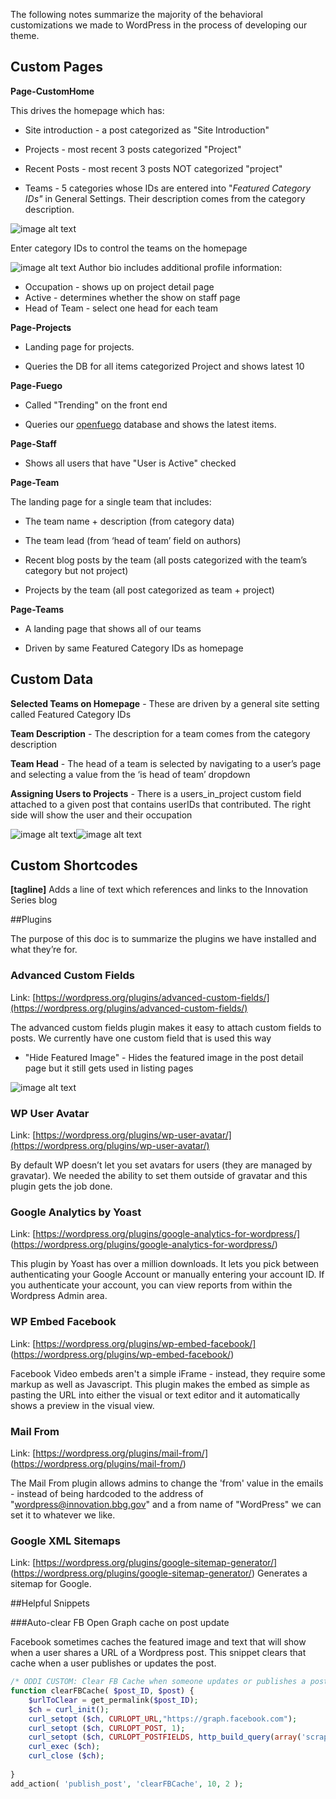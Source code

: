 The following notes summarize the majority of the behavioral customizations we made to WordPress in the process of developing our theme.

## Custom Pages

**Page-CustomHome**

This drives the homepage which has:

* Site introduction - a post categorized as "Site Introduction"

* Projects - most recent 3 posts categorized "Project"

* Recent Posts - most recent 3 posts NOT categorized  "project"

* Teams - 5 categories whose IDs are entered into "*Featured Category IDs"* in General Settings.  Their description comes from the category description.

![image alt text](documentation/img/teams.png)

Enter category IDs to control the teams on the homepage

![image alt text](documentation/img/usermeta.png)
Author bio includes additional profile information:
*   Occupation - shows up on project detail page
*   Active - determines whether the show on staff page
*   Head of Team - select one head for each team



**Page-Projects**

* Landing page for projects.

* Queries the DB for all items categorized Project and shows latest 10

**Page-Fuego**

* Called "Trending" on the front end

* Queries our [openfuego](https://github.com/niemanlab/openfuego) database and shows the latest items.

**Page-Staff**

* Shows all users that have "User is Active" checked

**Page-Team**

The landing page for a single team that includes:

* The team name + description (from category data)

* The team lead (from ‘head of team’ field on authors)

* Recent blog posts by the team (all posts categorized with the team’s category but not project)

* Projects by the team (all post categorized as team + project)

**Page-Teams**

* A landing page that shows all of our teams

* Driven by same Featured Category IDs as homepage

## Custom Data

**Selected Teams on Homepage** - These are driven by a general site setting called Featured Category IDs

**Team Description** - The description for a team comes from the category description

**Team Head** - The head of a team is selected by navigating to a user’s page and selecting a value from the ‘is head of team’ dropdown

**Assigning Users to Projects** - There is a users_in_project custom field attached to a given post that contains userIDs that contributed.  The right side will show the user and their occupation

![image alt text](documentation/img/image_0.png)![image alt text](documentation/img/image_1.png)

## Custom Shortcodes

**[tagline]** Adds a line of text which references and links to the Innovation Series blog

##Plugins

The purpose of this doc is to summarize the plugins we have installed and what they’re for.

### Advanced Custom Fields

Link: [https://wordpress.org/plugins/advanced-custom-fields/](https://wordpress.org/plugins/advanced-custom-fields/)

The advanced custom fields plugin makes it easy to attach custom fields to posts.  We currently have one custom field that is used this way

* "Hide Featured Image" - Hides the featured image in the post detail page but it still gets used in listing pages

![image alt text](documentation/img/image_2.png)

### WP User Avatar

Link: [https://wordpress.org/plugins/wp-user-avatar/](https://wordpress.org/plugins/wp-user-avatar/)

By default WP doesn’t let you set avatars for users (they are managed by gravatar).  We needed the ability to set them outside of gravatar and this plugin gets the job done.

### Google Analytics by Yoast

Link: [https://wordpress.org/plugins/google-analytics-for-wordpress/] (https://wordpress.org/plugins/google-analytics-for-wordpress/)

This plugin by Yoast has over a million downloads. It lets you pick between authenticating your Google Account or manually entering your account ID.  If you authenticate your account, you can view reports from within the Wordpress Admin area.

### WP Embed Facebook

Link: [https://wordpress.org/plugins/wp-embed-facebook/] (https://wordpress.org/plugins/wp-embed-facebook/)

Facebook Video embeds aren't a simple iFrame - instead, they require some markup as well as Javascript.  This plugin makes the embed as simple as pasting the URL into either the visual or text editor and it automatically shows a preview in the visual view.

### Mail From

Link: [https://wordpress.org/plugins/mail-from/] (https://wordpress.org/plugins/mail-from/)

The Mail From plugin allows admins to change the 'from' value in the emails - instead of being hardcoded to the address of "wordpress@innovation.bbg.gov" and a from name of "WordPress" we can set it to whatever we like.

### Google XML Sitemaps
Link: [https://wordpress.org/plugins/google-sitemap-generator/] (https://wordpress.org/plugins/google-sitemap-generator/)
Generates a sitemap for Google.

##Helpful Snippets

###Auto-clear FB Open Graph cache on post update

Facebook sometimes caches the featured image and text that will show when a user shares a URL of a Wordpress post.  This snippet clears that cache when a user publishes or updates the post.

```php
/* ODDI CUSTOM: Clear FB Cache when someone updates or publishes a post */
function clearFBCache( $post_ID, $post) {
	$urlToClear = get_permalink($post_ID);
	$ch = curl_init();
	curl_setopt ($ch, CURLOPT_URL,"https://graph.facebook.com");
	curl_setopt ($ch, CURLOPT_POST, 1);
	curl_setopt ($ch, CURLOPT_POSTFIELDS, http_build_query(array('scrape' => 'true','id' => $urlToClear)));
	curl_exec ($ch);
	curl_close ($ch);
	
}
add_action( 'publish_post', 'clearFBCache', 10, 2 );
```

